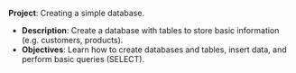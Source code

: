 **Project**: Creating a simple database.
- **Description**: Create a database with tables to store basic information (e.g. customers, products).
- **Objectives**: Learn how to create databases and tables, insert data, and perform basic queries (SELECT).
